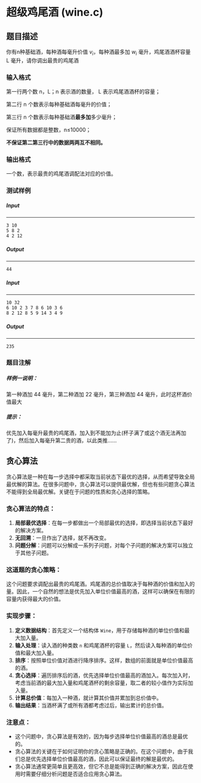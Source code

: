 # 超级鸡尾酒 (wine.c)

## 题目描述

你有n种基础酒，每种酒每毫升价值 $v_i$，每种酒最多加 $w_i$ 毫升，鸡尾酒酒杯容量 L 毫升，请你调出最贵的鸡尾酒

### 输入格式

第一行两个数 n，L；n 表示酒的数量， L 表示鸡尾酒酒杯的容量；

第二行 n 个数表示每种基础酒每毫升的价值；

第三行 n 个数表示每种基础酒**最多加**多少毫升；

保证所有数据都是整数，n≤10000；

**不保证第二第三行中的数据两两互不相同。**

### 输出格式

一个数，表示最贵的鸡尾酒调配法对应的价值。

### 测试样例

##### Input

------

```
3 10
5 8 2
4 2 12
```

##### Output

------

```
44
```

##### Input

------

```
10 32
6 10 2 3 7 8 6 10 3 6
8 2 12 8 5 9 14 3 4 9
```

##### Output

------

```
235
```

### 题目注解

##### 样例一说明：

第一种酒加 44 毫升，第二种酒加 22 毫升，第三种酒加 44 毫升，此时这杯酒价值最大

##### 提示：

优先加入每毫升最贵的鸡尾酒，加入到不能加为止(杯子满了或这个酒无法再加了)，然后加入每毫升第二贵的酒，以此类推……



## 贪心算法

贪心算法是一种在每一步选择中都采取当前状态下最优的选择，从而希望导致全局最优解的算法。在很多问题中，贪心算法可以提供最优解，但也有些问题贪心算法不能得到全局最优解。关键在于问题的性质和贪心选择的策略。

### 贪心算法的特点：

1. **局部最优选择**：在每一步都做出一个局部最优的选择，即选择当前状态下最好的解决方案。
2. **无回溯**：一旦作出了选择，就不再改变。
3. **问题分解**：问题可以分解成一系列子问题，对每个子问题的解决方案可以独立于其他子问题。

### 这道题的贪心策略：

这个问题要求调配出最贵的鸡尾酒。鸡尾酒的总价值取决于每种酒的价值和加入的量。因此，一个自然的想法是优先加入单位价值最高的酒，这样可以确保在有限的容量内获得最大的价值。

### 实现步骤：

1. **定义数据结构**：首先定义一个结构体 `Wine`，用于存储每种酒的单位价值和最大加入量。
2. **输入处理**：读入酒的种类数 `n` 和鸡尾酒杯的容量 `L`，然后读入每种酒的单位价值和最大加入量。
3. **排序**：按照单位价值对酒进行降序排序。这样，数组的前面就是单位价值最高的酒。
4. **贪心选择**：遍历排序后的酒，优先选择单位价值最高的酒加入。每次加入时，考虑当前酒的最大加入量和鸡尾酒杯的剩余容量，取二者的较小值作为实际加入量。
5. **计算总价值**：每加入一种酒，就计算其价值并累加到总价值中。
6. **输出结果**：当酒杯满了或所有酒都考虑过后，输出累计的总价值。

### 注意点：

- 这个问题中，贪心算法是有效的，因为每步选择单位价值最高的酒总是最优的。
- 贪心算法的关键在于如何证明你的贪心策略是正确的。在这个问题中，由于我们总是优先选择单位价值最高的酒，因此可以保证最终的解是最优的。
- 贪心算法通常更简单且更高效，但它不总是能得到正确的解决方案，因此在使用时需要仔细分析问题是否适合应用贪心算法。